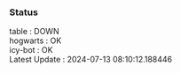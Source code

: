 ### Status


table : DOWN  
hogwarts : OK  
icy-bot : OK  
Latest Update : 2024-07-13 08:10:12.188446
